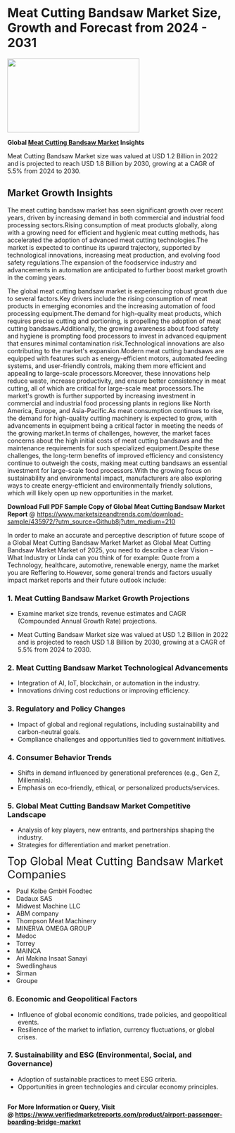 <H1>Meat Cutting Bandsaw Market Size, Growth and Forecast from 2024 - 2031</H1><img class="aligncenter size-medium wp-image-584254" src="https://thirdeyenews.in/wp-content/uploads/2024/09/Global-Market-Research-300x168.jpeg" alt="" width="300" height="168" /><p><strong>Global&nbsp;<a href="https://www.marketsizeandtrends.com/download-sample/435972/?utm_source=Github8j?utm_medium=210">Meat Cutting Bandsaw Market</a> Insights</strong></p><p>Meat Cutting Bandsaw Market size was valued at USD 1.2 Billion in 2022 and is projected to reach USD 1.8 Billion by 2030, growing at a CAGR of 5.5% from 2024 to 2030.</p><p><h2>Market Growth Insights</h2> <p>The meat cutting bandsaw market has seen significant growth over recent years, driven by increasing demand in both commercial and industrial food processing sectors.Rising consumption of meat products globally, along with a growing need for efficient and hygienic meat cutting methods, has accelerated the adoption of advanced meat cutting technologies.The market is expected to continue its upward trajectory, supported by technological innovations, increasing meat production, and evolving food safety regulations.The expansion of the foodservice industry and advancements in automation are anticipated to further boost market growth in the coming years.</p> <p>The global meat cutting bandsaw market is experiencing robust growth due to several factors.Key drivers include the rising consumption of meat products in emerging economies and the increasing automation of food processing equipment.The demand for high-quality meat products, which requires precise cutting and portioning, is propelling the adoption of meat cutting bandsaws.Additionally, the growing awareness about food safety and hygiene is prompting food processors to invest in advanced equipment that ensures minimal contamination risk.Technological innovations are also contributing to the market's expansion.Modern meat cutting bandsaws are equipped with features such as energy-efficient motors, automated feeding systems, and user-friendly controls, making them more efficient and appealing to large-scale processors.Moreover, these innovations help reduce waste, increase productivity, and ensure better consistency in meat cutting, all of which are critical for large-scale meat processors.The market's growth is further supported by increasing investment in commercial and industrial food processing plants in regions like North America, Europe, and Asia-Pacific.As meat consumption continues to rise, the demand for high-quality cutting machinery is expected to grow, with advancements in equipment being a critical factor in meeting the needs of the growing market.In terms of challenges, however, the market faces concerns about the high initial costs of meat cutting bandsaws and the maintenance requirements for such specialized equipment.Despite these challenges, the long-term benefits of improved efficiency and consistency continue to outweigh the costs, making meat cutting bandsaws an essential investment for large-scale food processors.With the growing focus on sustainability and environmental impact, manufacturers are also exploring ways to create energy-efficient and environmentally friendly solutions, which will likely open up new opportunities in the market.</p> <p><span class=""><strong>Download Full PDF Sample Copy of Global Meat Cutting Bandsaw Market Report</strong> @ <a href="https://www.marketsizeandtrends.com/download-sample/435972/?utm_source=Github8j?utm_medium=210" target="_blank">https://www.marketsizeandtrends.com/download-sample/435972/?utm_source=Github8j?utm_medium=210</a></span></p><p>In order to make an accurate and perceptive description of future scope of a Global&nbsp;Meat Cutting Bandsaw Market Market as Global&nbsp;Meat Cutting Bandsaw Market Market of 2025, you need to describe a clear Vision &ndash; What Industry or Linda can you think of for example: Quote from a Technology, healthcare, automotive, renewable energy, name the market you are Reffering to.However, some general trends and factors usually impact market reports and their future outlook include:</p><h3>1.&nbsp;<strong>Meat Cutting Bandsaw Market Growth Projections</strong></h3><ul><li>Examine market size trends, revenue estimates and CAGR (Compounded Annual Growth Rate) projections.</li><li><p>Meat Cutting Bandsaw Market size was valued at USD 1.2 Billion in 2022 and is projected to reach USD 1.8 Billion by 2030, growing at a CAGR of 5.5% from 2024 to 2030.</p></li></ul><h3>2.&nbsp;<strong>Meat Cutting Bandsaw Market Technological Advancements</strong></h3><ul><li>Integration of AI, IoT, blockchain, or automation in the industry.</li><li>Innovations driving cost reductions or improving efficiency.</li></ul><h3>3.&nbsp;<strong>Regulatory and Policy Changes</strong></h3><ul><li>Impact of global and regional regulations, including sustainability and carbon-neutral goals.</li><li>Compliance challenges and opportunities tied to government initiatives.</li></ul><h3>4.&nbsp;<strong>Consumer Behavior Trends</strong></h3><ul><li>Shifts in demand influenced by generational preferences (e.g., Gen Z, Millennials).</li><li>Emphasis on eco-friendly, ethical, or personalized products/services.</li></ul><h3>5.&nbsp;<strong>Global Meat Cutting Bandsaw Market Competitive Landscape</strong></h3><ul><li>Analysis of key players, new entrants, and partnerships shaping the industry.</li><li>Strategies for differentiation and market penetration.</li></ul><p data-pm-slice="1 1 []"><span style="color: inherit; font-family: inherit; font-size: 25px;">Top Global Meat Cutting Bandsaw Market Companies</span></p><div class="" data-test-id=""><p><li>Paul Kolbe GmbH Foodtec</li><li> Dadaux SAS</li><li> Midwest Machine LLC</li><li> ABM company</li><li> Thompson Meat Machinery</li><li> MINERVA OMEGA GROUP</li><li> Medoc</li><li> Torrey</li><li> MAINCA</li><li> Ari Makina Insaat Sanayi</li><li> Swedlinghaus</li><li> Sirman</li><li> Groupe</li></p></div><h3>6.&nbsp;<strong>Economic and Geopolitical Factors</strong></h3><ul><li>Influence of global economic conditions, trade policies, and geopolitical events.</li><li>Resilience of the market to inflation, currency fluctuations, or global crises.</li></ul><h3>7.&nbsp;<strong>Sustainability and ESG (Environmental, Social, and Governance)</strong></h3><ul><li>Adoption of sustainable practices to meet ESG criteria.</li><li>Opportunities in green technologies and circular economy principles.</li></ul><h2><strong style="font-size: 14px;">For More Information or Query, Visit @&nbsp;</strong><a style="background-color: #ffffff; font-size: 14px;" href="https://www.marketsizeandtrends.com/report/meat-cutting-bandsaw-market/" target="_blank">https://www.verifiedmarketreports.com/product/airport-passenger-boarding-bridge-market</a></h2>